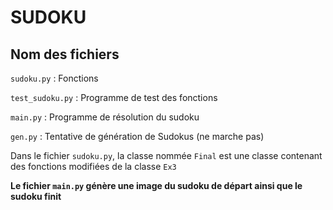 # SUDOKU

## Nom des fichiers

`sudoku.py` : Fonctions

`test_sudoku.py` : Programme de test des fonctions

`main.py` : Programme de résolution du sudoku

`gen.py` : Tentative de génération de Sudokus (ne marche pas)

Dans le fichier `sudoku.py`, la classe nommée `Final` est une classe contenant des fonctions modifiées de la classe `Ex3`


<strong>Le fichier <code>main.py</code> génère une image du sudoku de départ ainsi que le sudoku finit </strong>
